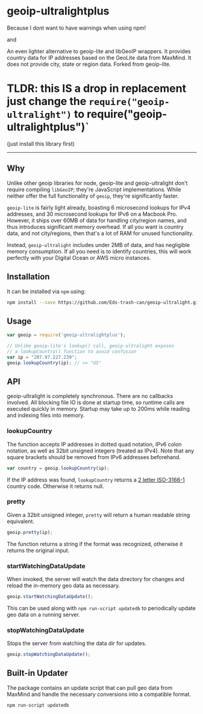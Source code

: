# geoip-ultralightplus

Because I dont want to have warnings when using npm!

and

An even lighter alternative to geoip-lite and libGeoIP wrappers. It provides
country data for IP addresses based on the GeoLite data from MaxMind. It does
not provide city, state or region data. Forked from geoip-lite.

# TLDR: this IS a drop in replacement just change the `require("geoip-ultralight")` to require("geoip-ultralightplus")`

(just install this library first)

---

## Why

Unlike other geoip libraries for node, geoip-lite and geoip-ultralight don't
require compiling `libGeoIP`; they're JavaScript implementations. While neither
offer the full functionality of `geoip`, they're significantly faster.

`geoip-lite` is fairly light already, boasting 6 microsecond lookups for IPv4
addresses, and 30 microsecond lookups for IPv6 on a Macbook Pro. However, it
ships over 60MB of data for handling city/region names, and thus introduces
significant memory overhead. If all you want is country data, and not
city/regions, then that's a lot of RAM for unused functionality.

Instead, `geoip-ultralight` includes under 2MB of data, and has negligible
memory consumption. If all you need is to identify countries, this will work
perfectly with your Digital Ocean or AWS micro instances.

## Installation

It can be installed via `npm` using:

``` bash
npm install --save https://github.com/Eds-trash-can/geoip-ultralight.git
```

## Usage

``` javascript
var geoip = require('geoip-ultralightplus');

// Unlike geoip-lite's lookup() call, geoip-ultralight exposes
// a lookupCountry() function to avoid confusion
var ip = "207.97.227.239";
geoip.lookupCountry(ip); // => "US"
```

## API

geoip-ultralight is completely synchronous. There are no callbacks involved.
All blocking file IO is done at startup time, so runtime calls are executed
quickly in memory. Startup may take up to 200ms while reading and indexing
files into memory.

### lookupCountry

The function accepts IP addresses in dotted quad notation, IPv6 colon notation,
as well as 32bit unsigned integers (treated as IPv4). Note that any square
brackets should be removed from IPv6 addresses beforehand.

``` javascript
var country = geoip.lookupCountry(ip);
```
If the IP address was found, `lookupCountry` returns a
[2 letter ISO-3166-1](http://www.maxmind.com/app/iso3166)
country code. Otherwise it returns null.

### pretty

Given a 32bit unsigned integer, `pretty` will return a human readable string
equivalent.

``` javascript
geoip.pretty(ip);
```

The function returns a string if the format was recognized, otherwise it returns
the original input.

### startWatchingDataUpdate

When invoked, the server will watch the data directory for changes and reload
the in-memory geo data as necessary.

```javascript
geoip.startWatchingDataUpdate();
```

This can be used along with `npm run-script updatedb` to periodically update
geo data on a running server.

### stopWatchingDataUpdate

Stops the server from watching the data dir for updates.

```javascript
geoip.stopWatchingDataUpdate();
```

## Built-in Updater

The package contains an update script that can pull geo data from MaxMind and
handle the necessary conversions into a compatible format.

```shell
npm run-script updatedb
```
